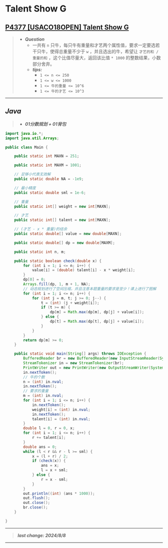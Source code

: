 # Talent Show G

## [P4377 [USACO18OPEN] Talent Show G](https://www.luogu.com.cn/problem/P4377)

> - ***Question***
>   - 一共有 `n` 只牛，每只牛有重量和才艺两个属性值，要求一定要选若干只牛，使得总重量不少于 `w` ，并且选出的牛，希望让 `才艺的和 / 重量的和` ，这个比值尽量大，返回该比值 `* 1000` 的整数结果，小数部分舍弃。
>   - ***tips:***
>     - `1 <= n <= 250`
>     - `1 <= w <= 1000`
>     - `1 <= 牛的重量 <= 10^6`
>     - `1 <= 牛的才艺 <= 10^3`

---

## *Java*

> - ***01分数规划 + 01背包***

```java
import java.io.*;
import java.util.Arrays;

public class Main {

    public static int MAXN = 251;

    public static int MAXM = 1001;

    // 足够小代表无效解
    public static double NA = -1e9;

    // 最小精度
    public static double sml = 1e-6;

    // 重量
    public static int[] weight = new int[MAXN];

    // 才艺
    public static int[] talent = new int[MAXN];

    // (才艺 - x * 重量)的结余
    public static double[] value = new double[MAXN];

    public static double[] dp = new double[MAXM];

    public static int n, m;

    public static boolean check(double x) {
        for (int i = 1; i <= n; i++) {
            value[i] = (double) talent[i] - x * weight[i];
        }
        dp[0] = 0;
        Arrays.fill(dp, 1, m + 1, NA);
        // 动态规划进行了空间压缩，并且注意本题重量的要求是至少！课上进行了图解
        for (int i = 1; i <= n; i++) {
            for (int j = m, t; j >= 0; j--) {
                t = (int) (j + weight[i]);
                if (t >= m) {
                    dp[m] = Math.max(dp[m], dp[j] + value[i]);
                } else {
                    dp[t] = Math.max(dp[t], dp[j] + value[i]);
                }
            }
        }
        return dp[m] >= 0;
    }

    public static void main(String[] args) throws IOException {
        BufferedReader br = new BufferedReader(new InputStreamReader(System.in));
        StreamTokenizer in = new StreamTokenizer(br);
        PrintWriter out = new PrintWriter(new OutputStreamWriter(System.out));
        in.nextToken();
        // 牛的个数
        n = (int) in.nval;
        in.nextToken();
        // 要求的重量
        m = (int) in.nval;
        for (int i = 1; i <= n; i++) {
            in.nextToken();
            weight[i] = (int) in.nval;
            in.nextToken();
            talent[i] = (int) in.nval;
        }
        double l = 0, r = 0, x;
        for (int i = 1; i <= n; i++) {
            r += talent[i];
        }
        double ans = 0;
        while (l < r && r - l >= sml) {
            x = (l + r) / 2;
            if (check(x)) {
                ans = x;
                l = x + sml;
            } else {
                r = x - sml;
            }
        }
        out.println((int) (ans * 1000));
        out.flush();
        out.close();
        br.close();
    }

}
```

---

> ***last change: 2024/8/8***

---
